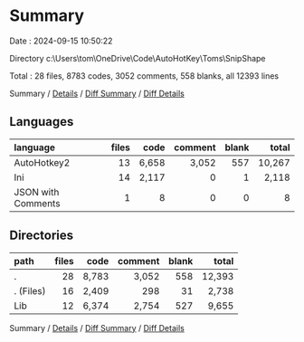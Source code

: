 # Summary

Date : 2024-09-15 10:50:22

Directory c:\\Users\\tom\\OneDrive\\Code\\AutoHotKey\\Toms\\SnipShape

Total : 28 files,  8783 codes, 3052 comments, 558 blanks, all 12393 lines

Summary / [Details](details.md) / [Diff Summary](diff.md) / [Diff Details](diff-details.md)

## Languages
| language | files | code | comment | blank | total |
| :--- | ---: | ---: | ---: | ---: | ---: |
| AutoHotkey2 | 13 | 6,658 | 3,052 | 557 | 10,267 |
| Ini | 14 | 2,117 | 0 | 1 | 2,118 |
| JSON with Comments | 1 | 8 | 0 | 0 | 8 |

## Directories
| path | files | code | comment | blank | total |
| :--- | ---: | ---: | ---: | ---: | ---: |
| . | 28 | 8,783 | 3,052 | 558 | 12,393 |
| . (Files) | 16 | 2,409 | 298 | 31 | 2,738 |
| Lib | 12 | 6,374 | 2,754 | 527 | 9,655 |

Summary / [Details](details.md) / [Diff Summary](diff.md) / [Diff Details](diff-details.md)